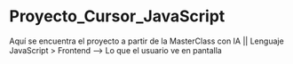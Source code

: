 # Proyecto_Cursor_JavaScript
Aquí se encuentra el proyecto a partir de la MasterClass con IA || Lenguaje JavaScript > Frontend
--> Lo que el usuario ve en pantalla
